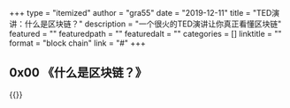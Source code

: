 +++
type = "itemized"
author = "gra55"
date = "2019-12-11"
title = "TED演讲：什么是区块链？"
description = "一个很火的TED演讲让你真正看懂区块链"
featured = ""
featuredpath = ""
featuredalt = ""
categories = []
linktitle = ""
format = "block chain"
link = "#"
+++

## 0x00 《什么是区块链？》

{{<video-base url="//f.video.weibocdn.com/0031rLnmlx07yehFoLBS01041201ldHu0E010.mp4?label=mp4_hd&template=640x360.25.0&trans_finger=62b30a3f061b162e421008955c73f536&Expires=1576128063&ssig=TQg2hCpF%2Fa&KID=unistore,video" >}}
